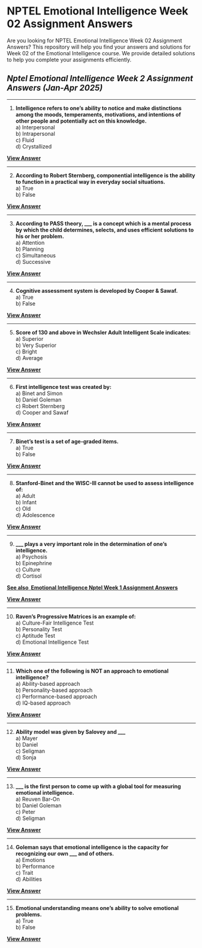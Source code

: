 # NPTEL Emotional Intelligence Week 02 Assignment Answers

Are you looking for NPTEL Emotional Intelligence Week 02 Assignment Answers? This repository will help you find your answers and solutions for Week 02 of the Emotional Intelligence course. We provide detailed solutions to help you complete your assignments efficiently.

## _Nptel Emotional Intelligence Week 2 Assignment Answers (Jan-Apr 2025)_

***

1. **Intelligence refers to one’s ability to notice and make distinctions among the moods, temperaments, motivations, and intentions of other people and potentially act on this knowledge.**\
   a) Interpersonal\
   b) Intrapersonal\
   c) Fluid\
   d) Crystallized

**[**View Answer**](https://my.progiez.com/courses/nptel-emotional-intelligence-answers/)**

***

2. **According to Robert Sternberg, componential intelligence is the ability to function in a practical way in everyday social situations.**\
   a) True\
   b) False

**[**View Answer**](https://my.progiez.com/courses/nptel-emotional-intelligence-answers/)**

***

3. **According to PASS theory, \_\_\_ is a concept which is a mental process by which the child determines, selects, and uses efficient solutions to his or her problem.**\
   a) Attention\
   b) Planning\
   c) Simultaneous\
   d) Successive

**[**View Answer**](https://my.progiez.com/courses/nptel-emotional-intelligence-answers/)**

***

4. **Cognitive assessment system is developed by Cooper & Sawaf.**\
   a) True\
   b) False

**[**View Answer**](https://my.progiez.com/courses/nptel-emotional-intelligence-answers/)**

***

5. **Score of 130 and above in Wechsler Adult Intelligent Scale indicates:**\
   a) Superior\
   b) Very Superior\
   c) Bright\
   d) Average

**[**View Answer**](https://my.progiez.com/courses/nptel-emotional-intelligence-answers/)**

***

6. **First intelligence test was created by:**\
   a) Binet and Simon\
   b) Daniel Goleman\
   c) Robert Sternberg\
   d) Cooper and Sawaf

**[**View Answer**](https://my.progiez.com/courses/nptel-emotional-intelligence-answers/)**

***

7. **Binet’s test is a set of age-graded items.**\
   a) True\
   b) False

**[**View Answer**](https://my.progiez.com/courses/nptel-emotional-intelligence-answers/)**

***

8. **Stanford-Binet and the WISC-III cannot be used to assess intelligence of:**\
   a) Adult\
   b) Infant\
   c) Old\
   d) Adolescence

**[**View Answer**](https://my.progiez.com/courses/nptel-emotional-intelligence-answers/)**

***

9. **\_\_\_ plays a very important role in the determination of one’s intelligence.**\
   a) Psychosis\
   b) Epinephrine\
   c) Culture\
   d) Cortisol

[****See also**  **Emotional Intelligence Nptel Week 1 Assignment Answers****](https://progiez.com/nptel-emotional-intelligence-week-1-assignment-answers)

**[**View Answer**](https://my.progiez.com/courses/nptel-emotional-intelligence-answers/)**

***

10. **Raven’s Progressive Matrices is an example of:**\
    a) Culture-Fair Intelligence Test\
    b) Personality Test\
    c) Aptitude Test\
    d) Emotional Intelligence Test

**[**View Answer**](https://my.progiez.com/courses/nptel-emotional-intelligence-answers/)**

***

11. **Which one of the following is NOT an approach to emotional intelligence?**\
    a) Ability-based approach\
    b) Personality-based approach\
    c) Performance-based approach\
    d) IQ-based approach

**[**View Answer**](https://my.progiez.com/courses/nptel-emotional-intelligence-answers/)**

***

12. **Ability model was given by Salovey and \_\_\_**\
    a) Mayer\
    b) Daniel\
    c) Seligman\
    d) Sonja

**[**View Answer**](https://my.progiez.com/courses/nptel-emotional-intelligence-answers/)**

***

13. **\_\_\_ is the first person to come up with a global tool for measuring emotional intelligence.**\
    a) Reuven Bar-On\
    b) Daniel Goleman\
    c) Peter\
    d) Seligman

**[**View Answer**](https://my.progiez.com/courses/nptel-emotional-intelligence-answers/)**

***

14. **Goleman says that emotional intelligence is the capacity for recognizing our own \_\_\_ and of others.**\
    a) Emotions\
    b) Performance\
    c) Trait\
    d) Abilities

**[**View Answer**](https://my.progiez.com/courses/nptel-emotional-intelligence-answers/)**

***

15. **Emotional understanding means one’s ability to solve emotional problems.**\
    a) True\
    b) False

**[**View Answer**](https://my.progiez.com/courses/nptel-emotional-intelligence-answers/)**
